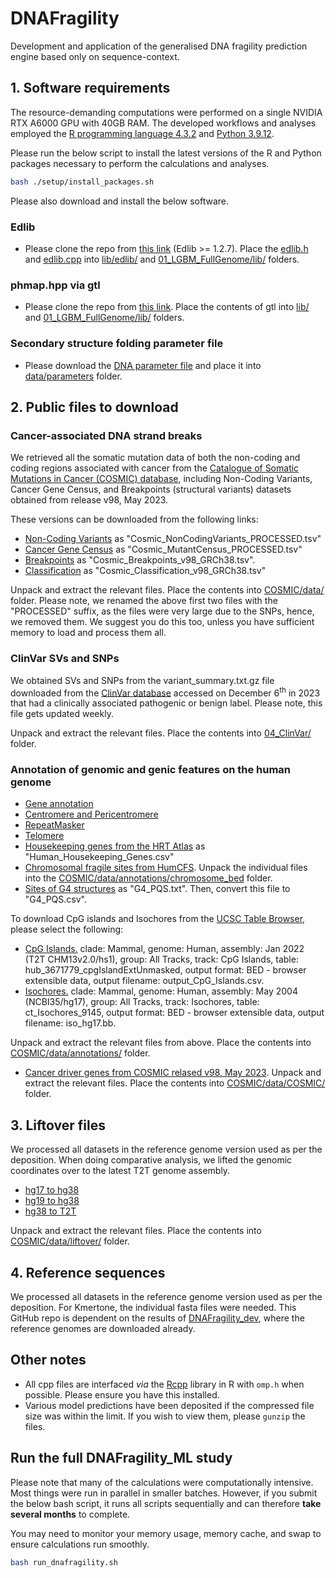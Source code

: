 # DNAFragility

Development and application of the generalised DNA fragility prediction engine based only on sequence-context.

## 1. Software requirements
The resource-demanding computations were performed on a single NVIDIA RTX A6000 GPU with 40GB RAM. The developed workflows and analyses employed the [R programming language 4.3.2](https://www.r-project.org/) and [Python 3.9.12](https://www.python.org/).

Please run the below script to install the latest versions of the R and Python packages necessary to perform the calculations and analyses. 

```bash
bash ./setup/install_packages.sh
```

Please also download and install the below software.

### Edlib
* Please clone the repo from [this link](https://github.com/Martinsos/edlib) (Edlib >= 1.2.7). Place the [edlib.h](https://github.com/Martinsos/edlib/tree/master/edlib/include) and [edlib.cpp](https://github.com/Martinsos/edlib/tree/master/edlib/src) into [lib/edlib/](https://github.com/SahakyanLab/DNAFragility_ML/tree/master/lib/edlib) and [01_LGBM_FullGenome/lib/](https://github.com/SahakyanLab/DNAFragility_ML/tree/master/01_LGBM_FullGenome/lib/edlib) folders.

### phmap.hpp via gtl
* Please clone the repo from [this link](https://github.com/greg7mdp/gtl). Place the contents of gtl into [lib/](https://github.com/SahakyanLab/DNAFragility_ML/tree/master/lib) and [01_LGBM_FullGenome/lib/](https://github.com/SahakyanLab/DNAFragility_ML/tree/master/lib) folders.

### Secondary structure folding parameter file
* Please download the [DNA parameter file](https://github.com/ViennaRNA/ViennaRNA/blob/master/misc/dna_mathews2004.par) and place it into [data/parameters](https://github.com/SahakyanLab/DNAFragility_ML/tree/master/data/parameters) folder.

## 2. Public files to download
### Cancer-associated DNA strand breaks
We retrieved all the somatic mutation data of both the non-coding and coding regions associated with cancer from the [Catalogue of Somatic Mutations in Cancer (COSMIC) database](https://cancer.sanger.ac.uk/cosmic/), including Non-Coding Variants, Cancer Gene Census, and Breakpoints (structural variants) datasets obtained from release v98, May 2023.

These versions can be downloaded from the following links:
* [Non-Coding Variants](https://cancer.sanger.ac.uk/cosmic/download/cosmic/v98/noncodingvariantstsv) as "Cosmic_NonCodingVariants_PROCESSED.tsv"
* [Cancer Gene Census](https://cancer.sanger.ac.uk/cosmic/download/cosmic/v98/cancergenecensus) as "Cosmic_MutantCensus_PROCESSED.tsv"
* [Breakpoints](https://cancer.sanger.ac.uk/cosmic/download/cosmic/v98/breakpoints) as "Cosmic_Breakpoints_v98_GRCh38.tsv".
* [Classification](https://cancer.sanger.ac.uk/cosmic/download/cosmic/v98/classification) as "Cosmic_Classification_v98_GRCh38.tsv"

Unpack and extract the relevant files. Place the contents into [COSMIC/data/](https://github.com/SahakyanLab/DNAFragility_ML/tree/master/COSMIC/data/COSMIC) folder. Please note, we renamed the above first two files with the "PROCESSED" suffix, as the files were very large due to the SNPs, hence, we removed them. We suggest you do this too, unless you have sufficient memory to load and process them all.

### ClinVar SVs and SNPs
We obtained SVs and SNPs from the variant_summary.txt.gz file downloaded from the [ClinVar database](https://ftp.ncbi.nlm.nih.gov/pub/clinvar/tab_delimited/variant_summary.txt.gz) accessed on December 6<sup>th</sup> in 2023 that had a clinically associated pathogenic or benign label. Please note, this file gets updated weekly.

Unpack and extract the relevant files. Place the contents into [04_ClinVar/](https://github.com/SahakyanLab/DNAFragility_ML/tree/master/04_ClinVar) folder. 

### Annotation of genomic and genic features on the human genome

* [Gene annotation](https://s3-us-west-2.amazonaws.com/human-pangenomics/T2T/CHM13/assemblies/annotation/chm13v2.0_RefSeq_Liftoff_v5.1.gff3.gz)
* [Centromere and Pericentromere](https://s3-us-west-2.amazonaws.com/human-pangenomics/T2T/CHM13/assemblies/annotation/chm13v2.0_censat_v2.0.bed)
* [RepeatMasker](https://s3-us-west-2.amazonaws.com/human-pangenomics/T2T/CHM13/assemblies/annotation/chm13v2.0_RepeatMasker_4.1.2p1.2022Apr14.bed)
* [Telomere](https://s3-us-west-2.amazonaws.com/human-pangenomics/T2T/CHM13/assemblies/annotation/chm13v2.0_telomere.bed)
* [Housekeeping genes from the HRT Atlas](https://housekeeping.unicamp.br/Housekeeping_GenesHuman.csv) as "Human_Housekeeping_Genes.csv"
* [Chromosomal fragile sites from HumCFS](https://webs.iiitd.edu.in/raghava/humcfs/fragile_site_bed.zip). Unpack the individual files into the [COSMIC/data/annotations/chromosome_bed](https://github.com/SahakyanLab/DNAFragility_ML/tree/master/COSMIC/data/COSMIC/data/annotations/chromosome_bed) folder.
* [Sites of G4 structures](https://github.com/SahakyanLab/G4Damage/blob/master/raw_data/PQSdata.txt.gz) as "G4_PQS.txt". Then, convert this file to "G4_PQS.csv".

To download CpG islands and Isochores from the [UCSC Table Browser](https://genome.ucsc.edu/cgi-bin/hgTables/), please select the following:

* [CpG Islands.](https://genome.ucsc.edu/cgi-bin/hgTables/) clade: Mammal, genome: Human, assembly: Jan 2022 (T2T CHM13v2.0/hs1), group: All Tracks, track: CpG Islands, table: hub_3671779_cpgIslandExtUnmasked, output format: BED - browser extensible data, output filename: output_CpG_Islands.csv.
* [Isochores.](https://genome.ucsc.edu/cgi-bin/hgTables/) clade: Mammal, genome: Human, assembly: May 2004 (NCBI35/hg17), group: All Tracks, track: Isochores, table: ct_Isochores_9145, output format: BED - browser extensible data, output filename: iso_hg17.bb.

Unpack and extract the relevant files from above. Place the contents into [COSMIC/data/annotations/](https://github.com/SahakyanLab/DNAFragility_ML/tree/master/COSMIC/data/annotations) folder. 

* [Cancer driver genes from COSMIC relased v98, May 2023](https://cancer.sanger.ac.uk/cosmic/download/cosmic/v98/cancergenecensus). Unpack and extract the relevant files. Place the contents into [COSMIC/data/COSMIC/](https://github.com/SahakyanLab/DNAFragility_ML/tree/master/COSMIC/data/COSMIC) folder. 

## 3. Liftover files

We processed all datasets in the reference genome version used as per the deposition. When doing comparative analysis, we lifted the genomic coordinates over to the latest T2T genome assembly. 

* [hg17 to hg38](https://hgdownload.cse.ucsc.edu/goldenpath/hg17/liftOver/#:~:text=hg17ToHg38.over.chain.gz)
* [hg19 to hg38](https://hgdownload.soe.ucsc.edu/goldenPath/hg19/liftOver/#:~:text=hg19ToHg38.over.chain.gz)
* [hg38 to T2T](https://hgdownload.gi.ucsc.edu/hubs/GCA/009/914/755/GCA_009914755.4/liftOver/hg38-chm13v2.over.chain.gz)

Unpack and extract the relevant files. Place the contents into [COSMIC/data/liftover/](https://github.com/SahakyanLab/DNAFragility_ML/tree/master/COSMIC/data/liftover) folder. 

## 4. Reference sequences

We processed all datasets in the reference genome version used as per the deposition. For Kmertone, the individual fasta files were needed. This GitHub repo is dependent on the results of [DNAFragility_dev](https://github.com/SahakyanLab/DNAFragility_dev), where the reference genomes are downloaded already.

## Other notes

* All cpp files are interfaced *via* the [Rcpp](https://cran.r-project.org/web/packages/Rcpp/index.html) library in R with `omp.h` when possible. Please ensure you have this installed.
* Various model predictions have been deposited if the compressed file size was within the limit. If you wish to view them, please `gunzip` the files.

## Run the full DNAFragility_ML study

Please note that many of the calculations were computationally intensive. Most things were run in parallel in smaller batches. However, if you submit the below bash script, it runs all scripts sequentially and can therefore **take several months** to complete.

You may need to monitor your memory usage, memory cache, and swap to ensure calculations run smoothly.

```bash
bash run_dnafragility.sh
```